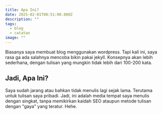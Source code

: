 ```yaml
---
title: Apa Ini?
date: 2025-02-01T00:51:00.000Z
description: ""
tags:
  - blog
  - catatan
image: ""
---
```

Biasanya saya membuat blog menggunakan wordpress. Tapi kali ini, saya rasa ga ada salahnya mencoba bikin pakai jekyll. Konsepnya akan lebih sederhana, dengan tulisan yang mungkin tidak lebih dari 100-200 kata.

## Jadi, Apa Ini?

Saya sudah jarang atau bahkan tidak menulis lagi sejak lama. Terutama untuk tulisan saya pribadi. Jadi, ini adalah media tempat saya menulis dengan singkat, tanpa memikirkan kaidah SEO ataupun metode tulisan dengan "gaya" yang teratur. Hehe.
